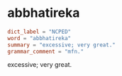 # abbhatireka

``` toml
dict_label = "NCPED"
word = "abbhatireka"
summary = "excessive; very great."
grammar_comment = "mfn."
```

excessive; very great.

